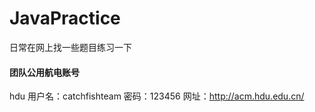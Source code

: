 # JavaPractice
日常在网上找一些题目练习一下

#### 团队公用航电账号
hdu
用户名：catchfishteam
密码：123456
网址：http://acm.hdu.edu.cn/

